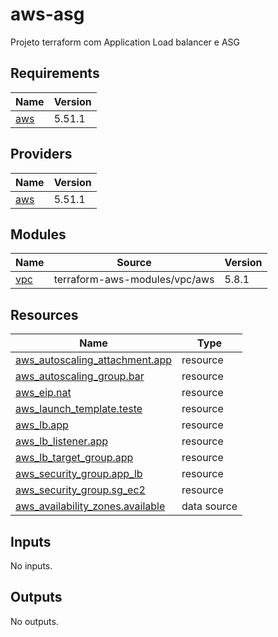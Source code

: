 # aws-asg
Projeto terraform com Application Load balancer e ASG
<!-- BEGIN_TF_DOCS -->
## Requirements

| Name | Version |
|------|---------|
| <a name="requirement_aws"></a> [aws](#requirement\_aws) | 5.51.1 |

## Providers

| Name | Version |
|------|---------|
| <a name="provider_aws"></a> [aws](#provider\_aws) | 5.51.1 |

## Modules

| Name | Source | Version |
|------|--------|---------|
| <a name="module_vpc"></a> [vpc](#module\_vpc) | terraform-aws-modules/vpc/aws | 5.8.1 |

## Resources

| Name | Type |
|------|------|
| [aws_autoscaling_attachment.app](https://registry.terraform.io/providers/hashicorp/aws/5.51.1/docs/resources/autoscaling_attachment) | resource |
| [aws_autoscaling_group.bar](https://registry.terraform.io/providers/hashicorp/aws/5.51.1/docs/resources/autoscaling_group) | resource |
| [aws_eip.nat](https://registry.terraform.io/providers/hashicorp/aws/5.51.1/docs/resources/eip) | resource |
| [aws_launch_template.teste](https://registry.terraform.io/providers/hashicorp/aws/5.51.1/docs/resources/launch_template) | resource |
| [aws_lb.app](https://registry.terraform.io/providers/hashicorp/aws/5.51.1/docs/resources/lb) | resource |
| [aws_lb_listener.app](https://registry.terraform.io/providers/hashicorp/aws/5.51.1/docs/resources/lb_listener) | resource |
| [aws_lb_target_group.app](https://registry.terraform.io/providers/hashicorp/aws/5.51.1/docs/resources/lb_target_group) | resource |
| [aws_security_group.app_lb](https://registry.terraform.io/providers/hashicorp/aws/5.51.1/docs/resources/security_group) | resource |
| [aws_security_group.sg_ec2](https://registry.terraform.io/providers/hashicorp/aws/5.51.1/docs/resources/security_group) | resource |
| [aws_availability_zones.available](https://registry.terraform.io/providers/hashicorp/aws/5.51.1/docs/data-sources/availability_zones) | data source |

## Inputs

No inputs.

## Outputs

No outputs.
<!-- END_TF_DOCS -->
